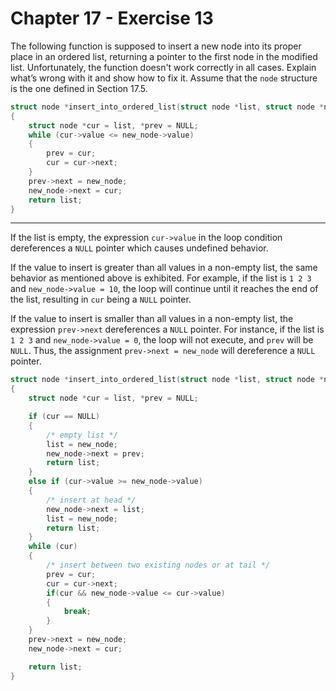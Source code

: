 # Chapter 17 - Exercise 13

The following function is supposed to insert a new node into its proper place in
an ordered list, returning a pointer to the first node in the modified list.
Unfortunately, the function doesn't work correctly in all cases.  Explain what’s
wrong with it and show how to fix it.  Assume that the `node` structure is the
one defined in Section 17.5.

```C
struct node *insert_into_ordered_list(struct node *list, struct node *new_node)
{
    struct node *cur = list, *prev = NULL;
    while (cur->value <= new_node->value)
    {
        prev = cur;
        cur = cur->next;
    }
    prev->next = new_node;
    new_node->next = cur;
    return list;
}
```

---

If the list is empty, the expression `cur->value` in the loop condition
dereferences a `NULL` pointer which causes undefined behavior.

If the value to insert is greater than all values in a non-empty list, the same
behavior as mentioned above is exhibited.  For example, if the list is `1 2 3`
and `new_node->value = 10`, the loop will continue until it reaches the end of
the list, resulting in `cur` being a `NULL` pointer.

If the value to insert is smaller than all values in a non-empty list, the
expression `prev->next` dereferences a `NULL` pointer.  For instance, if the
list is `1 2 3` and `new_node->value = 0`, the loop will not execute, and `prev`
will be `NULL`.  Thus, the assignment `prev->next = new_node` will dereference a
`NULL` pointer.


```C
struct node *insert_into_ordered_list(struct node *list, struct node *new_node)
{
    struct node *cur = list, *prev = NULL;

    if (cur == NULL)
    {
        /* empty list */
        list = new_node;
        new_node->next = prev;
        return list;
    }
    else if (cur->value >= new_node->value)
    {
        /* insert at head */
        new_node->next = list;
        list = new_node;
        return list;
    }
    while (cur)
    {
        /* insert between two existing nodes or at tail */
        prev = cur;
        cur = cur->next;
        if(cur && new_node->value <= cur->value) 
        {
            break;
        }
    }
    prev->next = new_node;
    new_node->next = cur;

    return list;
}
```
